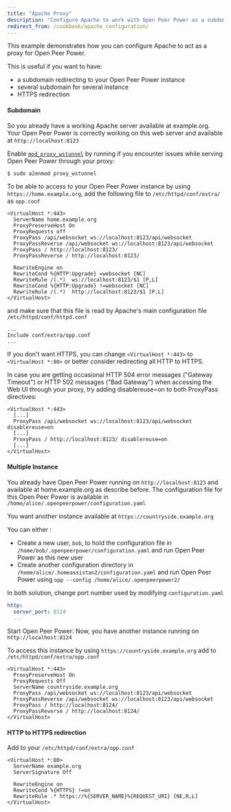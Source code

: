 ```yaml
---
title: "Apache Proxy"
description: "Configure Apache to work with Open Peer Power as a subdomain"
redirect_from: /cookbook/apache_configuration/
---
```


This example demonstrates how you can configure Apache to act as a proxy for Open Peer Power.

This is useful if you want to have:

 * a subdomain redirecting to your Open Peer Power instance
 * several subdomain for several instance
 * HTTPS redirection

#### Subdomain

So you already have a working Apache server available at example.org. Your Open Peer Power is correctly working on this web server and available at `http://localhost:8123`

Enable [`mod_proxy_wstunnel`](https://httpd.apache.org/docs/2.4/mod/mod_proxy_wstunnel.html) by running if you encounter issues while serving Open Peer Power through your proxy:

```bash
$ sudo a2enmod proxy_wstunnel
```

To be able to access to your Open Peer Power instance by using `https://home.example.org`, add the following file to `/etc/httpd/conf/extra/` as `opp.conf`

```text
<VirtualHost *:443>
  ServerName home.example.org
  ProxyPreserveHost On
  ProxyRequests off
  ProxyPass /api/websocket ws://localhost:8123/api/websocket
  ProxyPassReverse /api/websocket ws://localhost:8123/api/websocket
  ProxyPass / http://localhost:8123/
  ProxyPassReverse / http://localhost:8123/

  RewriteEngine on
  RewriteCond %{HTTP:Upgrade} =websocket [NC]
  RewriteRule /(.*)  ws://localhost:8123/$1 [P,L]
  RewriteCond %{HTTP:Upgrade} !=websocket [NC]
  RewriteRule /(.*)  http://localhost:8123/$1 [P,L]
</VirtualHost>
```

and make sure that this file is read by Apache's main configuration file `/etc/httpd/conf/httpd.conf`

```text
...
Include conf/extra/opp.conf
...
```

If you don't want HTTPS, you can change `<VirtualHost *:443>` to `<VirtualHost *:80>` or better consider redirecting all HTTP to HTTPS.

<div class='note'>
In case you are getting occasional HTTP 504 error messages ("Gateway Timeout") or HTTP 502 messages ("Bad Gateway") when accessing the Web UI through your proxy, try adding disablereuse=on to both ProxyPass directives:
</div>

```text
<VirtualHost *:443>
  [...]
  ProxyPass /api/websocket ws://localhost:8123/api/websocket disablereuse=on
  [...]
  ProxyPass / http://localhost:8123/ disablereuse=on
  [...]
</VirtualHost>
```

#### Multiple Instance

You already have Open Peer Power running on `http://localhost:8123` and available at home.example.org as describe before. The configuration file for this Open Peer Power is available in `/home/alice/.openpeerpower/configuration.yaml`

You want another instance available at `https://countryside.example.org`

You can either :
 * Create a new user, `bob`, to hold the configuration file in `/home/bob/.openpeerpower/configuration.yaml` and run Open Peer Power as this new user
 * Create another configuration directory in `/home/alice/.homeassistan2/configuration.yaml` and run Open Peer Power using `opp --config /home/alice/.openpeerpower2/`

In both solution, change port number used by modifying `configuration.yaml`

```yaml
http:
  server_port: 8124
  ...
```

Start Open Peer Power: Now, you have another instance running on `http://localhost:8124`

To access this instance by using `https://countryside.example.org` add to `/etc/httpd/conf/extra/opp.conf`

```text
<VirtualHost *:443>
  ProxyPreserveHost On
  ProxyRequests Off
  ServerName countryside.example.org
  ProxyPass /api/websocket ws://localhost:8123/api/websocket
  ProxyPassReverse /api/websocket ws://localhost:8123/api/websocket
  ProxyPass / http://localhost:8124/
  ProxyPassReverse / http://localhost:8124/
</VirtualHost>
```

#### HTTP to HTTPS redirection

Add to your `/etc/httpd/conf/extra/opp.conf`

```text
<VirtualHost *:80>
  ServerName example.org
  ServerSignature Off

  RewriteEngine on
  RewriteCond %{HTTPS} !=on
  RewriteRule .* https://%{SERVER_NAME}%{REQUEST_URI} [NE,R,L]
</VirtualHost>
```

